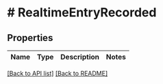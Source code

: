 # # RealtimeEntryRecorded

## Properties

Name | Type | Description | Notes
------------ | ------------- | ------------- | -------------


[[Back to API list]](../../README.md#endpoints) [[Back to README]](../../README.md)
